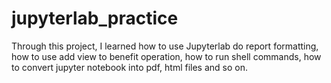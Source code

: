 # jupyterlab_practice
Through this project, I learned how to use Jupyterlab do report formatting, how to use add view to benefit operation, how to run shell commands, how to convert jupyter notebook into pdf, html files and so on.
